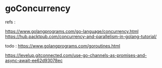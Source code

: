 # goConcurrency

refs :

https://www.golangprograms.com/go-language/concurrency.html
https://hub.packtpub.com/concurrency-and-parallelism-in-golang-tutorial/

todo :
https://www.golangprograms.com/goroutines.html

https://levelup.gitconnected.com/use-go-channels-as-promises-and-async-await-ee62d93078ec
